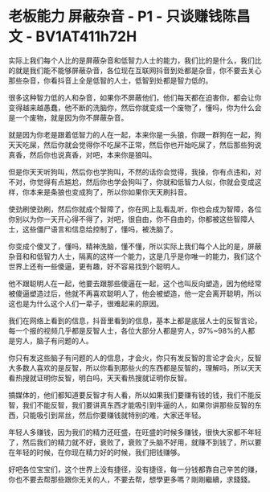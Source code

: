 # 老板能力 屏蔽杂音 - P1 - 只谈赚钱陈昌文 - BV1AT411h72H

实际上我们每个人比的是屏蔽杂音和低智力人士的能力，我们比的是什么，我们比的就是我们能不能够屏蔽杂音，各位现在互联网抖音到处都是杂音，你不要去关心那些杂音，你看抖音上全是低智的人士，低智到处都是智力低的。

很多这种智力低的人和杂音，如果你不屏蔽他们，他们每天都在迫害你，都会让你变得越来越愚蠢，他不断的洗脑你，然后你就变成一个废物了，懂吗，你为什么会是一个废物，就是因为你不屏蔽杂音。

就是因为你老是跟着低智力的人在一起，本来你是一头狼，你跟一群狗在一起，狗天天吃屎，然后你就会觉得你不吃屎不正常，然后你也开始吃屎了，然后那些狗说真香，然后你也说真香，对吧，本来你是狼叫。

但是你天天听狗叫，然后你也学狗叫，不然的话你会觉得，我操，你有点违和，对不对，你觉得有点尴尬，然后你也学会狗叫了，你就和低智力人似，你就会变成这样，你本来是条狼也变成狗了，所以你如果你天天刷抖音。

使劲刷使劲刷，然后你就成个智障了，你在网上乱看乱听，你也会成为智障，各位你别以为你一天开心得不得了，对吧，很自由，你不自由的，你都被这些智障人士，这些僵尸语言和信息给控制了，懂吗，被洗脑了。

你变成个傻叉了，懂吗，精神洗脑，懂不懂，所以实际上我们每个人比的是，屏蔽杂音和和低智力人士，隔离的这样一个能力，这是几乎是你唯一的能力，我们这个世界上还有一些傻逼，更有趣，好不容易找到个聪明人。

他不跟聪明人在一起，他要去跟那些傻逼在一起，这个也叫反向塑造，因为他经常被傻逼塑造过后，他就不再喜欢聪明人了，他会被塑造，他一定会离开聪明，所以这也是为什么这个人们一辈子，很难起来的原因。

我们在网络上看到的信息，抖音里看到的信息，基本上都是底层人士的反智言论，每一个报的视频几乎都是反智人士，各位大部分人都是穷人，97%~98%的人都是穷人，脑子有问题的人。

你只有发这些脑子有问题的人的信息，才会火，你只有发反智的言论才会火，反智大多数人喜欢的是反智，所以你看到那些火的东西都是反智的，理解吗，所以天天看热搜就证明你反智，明白吗，天天看热搜就证明你反智。

搞媒体的，他们都知道要反智才有人看，所以如果我们要赚有钱的钱，我们不能反智，我们不能反智，我们要讲真东西才能吸引到牛逼的人，如果你讲那些反智的东西，只能吸引到屌丝，然后你要赚钱就特别的难，大家还年轻。

年轻人多赚钱，因为我们的精力还旺盛，在旺盛的时候多赚钱，很快大家都不年轻了，然后我们的精力就不好，衰败了，衰败了头脑不好用，就赚不到钱了，所以要在年轻的时候，在你现在精力好的时候，我们把钱赚够。

好吧各位宝宝们，这个世界上没有捷径，没有捷径，每一分钱都靠自己辛苦的赚，你也不要去帮那些跟你无关的人，不要去帮，想學更多嗎？剛剛繼續，求錢錢。


